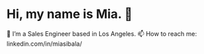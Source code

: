 ### <h1>Hi, my name is Mia. 👋</h1>

<!-- **msibala/msibala** is a ✨ _special_ ✨ repository because its `README.md` (this file) appears on your GitHub profile.

Here are some ideas to get you started: -->

🔭 I’m a Sales Engineer based in Los Angeles.
📫 How to reach me: linkedin.com/in/miasibala/
